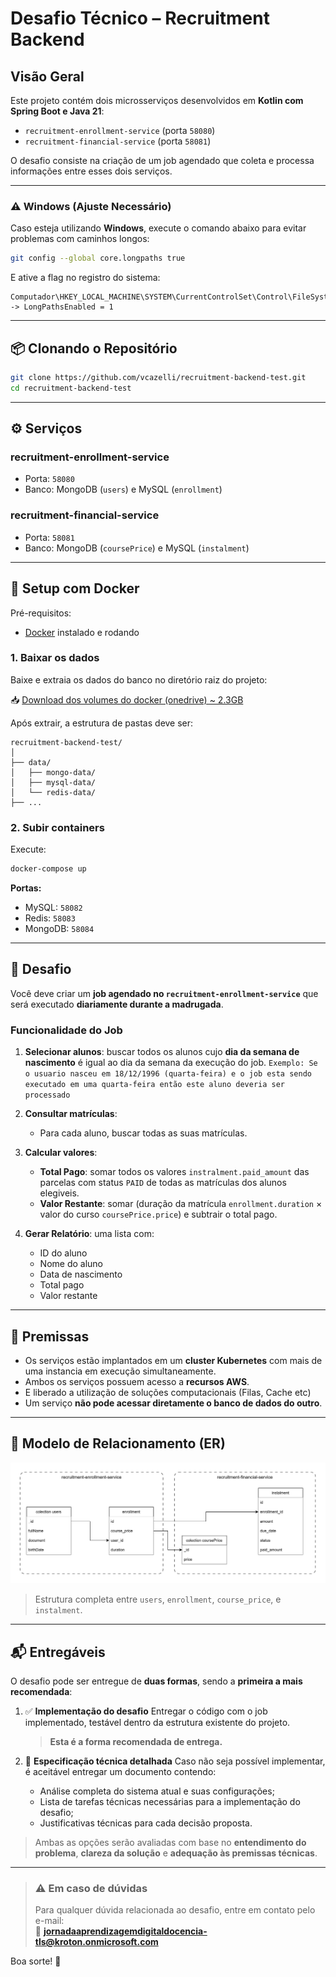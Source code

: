 # Desafio Técnico – Recruitment Backend

## Visão Geral

Este projeto contém dois microsserviços desenvolvidos em **Kotlin com Spring Boot e Java 21**:

* `recruitment-enrollment-service` (porta `58080`)
* `recruitment-financial-service` (porta `58081`)

O desafio consiste na criação de um job agendado que coleta e processa informações entre esses dois serviços.

---

### ⚠️ Windows (Ajuste Necessário)

Caso esteja utilizando **Windows**, execute o comando abaixo para evitar problemas com caminhos longos:

```bash
git config --global core.longpaths true
```

E ative a flag no registro do sistema:

```
Computador\HKEY_LOCAL_MACHINE\SYSTEM\CurrentControlSet\Control\FileSystem -> LongPathsEnabled = 1
```
---

## 📦 Clonando o Repositório

```bash
git clone https://github.com/vcazelli/recruitment-backend-test.git
cd recruitment-backend-test
```

---

## ⚙️ Serviços

### recruitment-enrollment-service

* Porta: `58080`
* Banco: MongoDB (`users`) e MySQL (`enrollment`)

### recruitment-financial-service

* Porta: `58081`
* Banco: MongoDB (`coursePrice`) e MySQL (`instalment`)

---

## 🐳 Setup com Docker

Pré-requisitos:

* [Docker](https://www.docker.com/) instalado e rodando

### 1. Baixar os dados

Baixe e extraia os dados do banco no diretório raiz do projeto:

📥 [Download dos volumes do docker (onedrive) ~ 2.3GB](https://kroton-my.sharepoint.com/:u:/r/personal/vinicius_c_ferreira_kroton_com_br/Documents/Banco%20de%20dados%20-%20teste%20recrutamento/data.zip?csf=1&web=1&e=fNNdya)

Após extrair, a estrutura de pastas deve ser:

```
recruitment-backend-test/
│
├── data/
│   ├── mongo-data/
│   ├── mysql-data/
│   └── redis-data/
├── ...
```

### 2. Subir containers

Execute:

```bash
docker-compose up
```

**Portas:**

* MySQL: `58082`
* Redis: `58083`
* MongoDB: `58084`

---

## 🧪 Desafio

Você deve criar um **job agendado no `recruitment-enrollment-service`** que será executado **diariamente durante a madrugada**.

### Funcionalidade do Job

1. **Selecionar alunos**: buscar todos os alunos cujo **dia da semana de nascimento** é igual ao dia da semana da execução do job. `Exemplo: Se o usuario nasceu em 18/12/1996 (quarta-feira) e o job esta sendo executado em uma quarta-feira então este aluno deveria ser processado`

2. **Consultar matrículas**:

   * Para cada aluno, buscar todas as suas matrículas.

3. **Calcular valores**:

   * **Total Pago**: somar todos os valores `instralment.paid_amount` das parcelas com status `PAID` de todas as matrículas dos alunos elegiveis.
   * **Valor Restante**: somar (duração da matrícula `enrollment.duration` × valor do curso `coursePrice.price`) e subtrair o total pago.

4. **Gerar Relatório**: uma lista com:

   * ID do aluno
   * Nome do aluno
   * Data de nascimento
   * Total pago
   * Valor restante

---

## 🧩 Premissas

* Os serviços estão implantados em um **cluster Kubernetes** com mais de uma instancia em execução simultaneamente.
* Ambos os serviços possuem acesso a **recursos AWS**.
* E liberado a utilização de soluções computacionais (Filas, Cache etc)
* Um serviço **não pode acessar diretamente o banco de dados do outro**.

---

## 📄 Modelo de Relacionamento (ER)

![Modelo ER](./docs/er-diagram.svg)

> Estrutura completa entre `users`, `enrollment`, `course_price`, e `instalment`.

---

## 📬 Entregáveis

O desafio pode ser entregue de **duas formas**, sendo a **primeira a mais recomendada**:

1. ✅ **Implementação do desafio**
   Entregar o código com o job implementado, testável dentro da estrutura existente do projeto.

   > **Esta é a forma recomendada de entrega.**

2. 📝 **Especificação técnica detalhada**
   Caso não seja possível implementar, é aceitável entregar um documento contendo:

   * Análise completa do sistema atual e suas configurações;
   * Lista de tarefas técnicas necessárias para a implementação do desafio;
   * Justificativas técnicas para cada decisão proposta.

> Ambas as opções serão avaliadas com base no **entendimento do problema**, **clareza da solução** e **adequação às premissas técnicas**.

---

> ### ⚠️ Em caso de dúvidas
> Para qualquer dúvida relacionada ao desafio, entre em contato pelo e-mail:  
> 📧 **jornadaaprendizagemdigitaldocencia-tls@kroton.onmicrosoft.com**


Boa sorte! 🚀